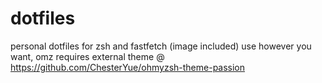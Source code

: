# dotfiles
personal dotfiles for zsh and fastfetch (image included)
use however you want, omz requires external theme @ https://github.com/ChesterYue/ohmyzsh-theme-passion
